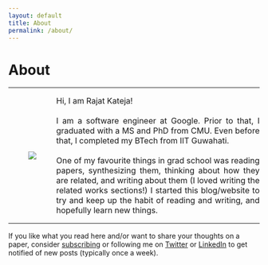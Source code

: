 ```yaml
---
layout: default
title: About
permalink: /about/
---
```



<h1>About</h1>

<table border="0" cellspacing="0" cellpadding="0">
<tr>
<td style="border:0px;padding:0">
<!---
<figure style="float:left;width:30%;padding:0px,0px,0px,0px;border:0px;margin-left:0px;margin-top:0px;margin-bottom:0px;">
-->
<figure>
  <img src="{{site.url}}/images/rkateja.png"/>
</figure>
</td>
<td style="border:0px;padding:0">
<p align="justify">
Hi, I am Rajat Kateja!
<br><br>
I am a software engineer at Google. Prior to that, I graduated with a MS and PhD from CMU. Even before that, I completed my BTech from IIT Guwahati. 
<br><br>
One of my favourite things in grad school was reading papers, synthesizing them, thinking about how they are related, and writing about them (I loved writing the related works sections!) I started this blog/website to try and keep up the habit of reading and writing, and hopefully learn new things. 
</p>
</td>
</tr>
</table>


If you like what you read here and/or want to share your thoughts on a paper, consider 
<a href="https://groups.google.com/g/afterhoursacademic-subscribers">subscribing</a> or 
following me on <a href="http://twitter.com/rajatkateja">Twitter</a> or <a href="http://linkedin.com/in/rajatkateja">LinkedIn</a>
to get notified of new posts (typically once a week).


<!--
This is the base Jekyll theme. You can find out more info about customizing your Jekyll theme, as well as basic Jekyll usage documentation at [jekyllrb.com](https://jekyllrb.com/)

You can find the source code for Minima at GitHub:
[jekyll][jekyll-organization] /
[minima](https://github.com/jekyll/minima)

You can find the source code for Jekyll at GitHub:
[jekyll][jekyll-organization] /
[jekyll](https://github.com/jekyll/jekyll)


[jekyll-organization]: https://github.com/jekyll
-->
